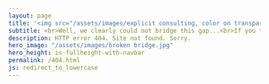 ```yaml
---
layout: page
title: '<img src="/assets/images/explicit consulting, color on transparent, company and slogan.png" alt="ExplicIT Consulting. We bridge the gap." style="height: 4em; object-fit: contain;">'
subtitle: <br>Well, we clearly could not bridge this gap...<br>If you think that there is an error on our side, please <strong><a href="/contact/#impress">let us know</a></strong>.
description: HTTP error 404. Site not found. Sorry.
hero_image: "/assets/images/broken bridge.jpg"
hero_height: is-fullheight-with-navbar
permalink: /404.html
js: redirect_to_lowercase
---
```

